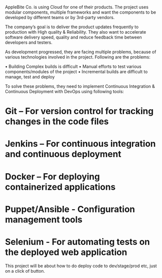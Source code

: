 AppleBite Co. is using Cloud for one of their products. The project uses modular components, 
multiple frameworks and want the components to be developed by different teams or by 3rd-party 
vendors. 

The company’s goal is to deliver the product updates frequently to production with High quality & Reliability. They also want to accelerate software delivery speed, quality and reduce feedback time between developers and testers. 

As development progressed, they are facing multiple problems, because of various technologies 
involved in the project. Following are the problems:

• Building Complex builds is difficult
• Manual efforts to test various components/modules of the project
• Incremental builds are difficult to manage, test and deploy

To solve these problems, they need to implement Continuous Integration & Continuous Deployment 
with DevOps using following tools: 

# Git – For version control for tracking changes in the code files

# Jenkins – For continuous integration and continuous deployment

# Docker – For deploying containerized applications

# Puppet/Ansible - Configuration management tools

# Selenium - For automating tests on the deployed web application

This project will be about how to do deploy code to dev/stage/prod etc, just on a click of button.

